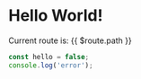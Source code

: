 # Hello World!

Current route is: {{ $route.path }}

```js
const hello = false;
console.log('error');
```
